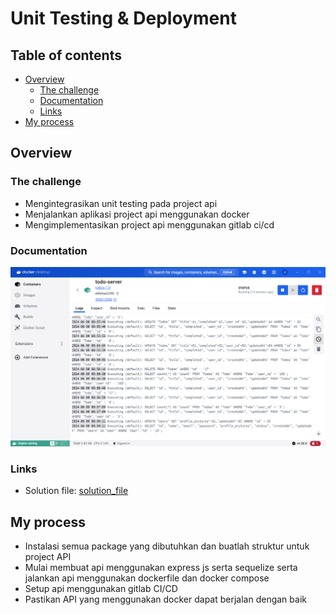 # Unit Testing & Deployment

## Table of contents

- [Overview](#overview)
  - [The challenge](#the-challenge)
  - [Documentation](#documentation)
  - [Links](#links)
- [My process](#my-process)

## Overview

### The challenge

- Mengintegrasikan unit testing pada project api
- Menjalankan aplikasi project api menggunakan docker
- Mengimplementasikan project api menggunakan gitlab ci/cd

### Documentation

![Docker_Documentation](Docker_Documentation.PNG)

### Links

- Solution file: [solution_file](app.js)

## My process

- Instalasi semua package yang dibutuhkan dan buatlah struktur untuk project API
- Mulai membuat api menggunakan express js serta sequelize serta jalankan api menggunakan dockerfile dan docker compose
- Setup api menggunakan gitlab CI/CD
- Pastikan API yang menggunakan docker dapat berjalan dengan baik
